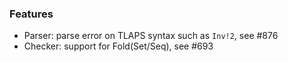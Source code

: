 <!-- NOTE:
     Release notes for unreleased changes go here, following this format:

        ### Features

         * Change description, see #123

        ### Bug fixes

         * Some bug fix, see #124

     DO NOT LEAVE A BLANK LINE BELOW THIS PREAMBLE -->
### Features

* Parser: parse error on TLAPS syntax such as `Inv!2`, see #876
* Checker: support for Fold(Set/Seq), see #693
